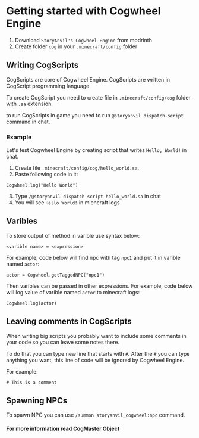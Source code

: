 # Getting started with Cogwheel Engine
1. Download `StoryAnvil's Cogwheel Engine` from modrinth
2. Create folder `cog` in your `.minecraft/config` folder

## Writing CogScripts
CogScripts are core of Cogwheel Engine. CogScripts are written in CogScript programming language.

To create CogScript you need to create file in `.minecraft/config/cog` folder with `.sa` extension.

to run CogScripts in game you need to run `@storyanvil dispatch-script` command in chat.

### Example
Let's test Cogwheel Engine by creating script that writes `Hello, World!` in chat.

1. Create file `.minecraft/config/cog/hello_world.sa`.
2. Paste following code in it:
```
Cogwheel.log("Hello World")
```
3. Type `/@storyanvil dispatch-script hello_world.sa` in chat
4. You will see `Hello World!` in miencraft logs

## Varibles
To store output of method in varible use syntax below:
```
<varible name> = <expression>
```

For example, code below will find npc with tag `npc1` and put it in varible named `actor`:
```
actor = Cogwheel.getTaggedNPC("npc1")
```

Then varibles can be passed in other expressions.
For example, code below will log value of varible named `actor` to minecraft logs:
```
Cogwheel.log(actor)
```

## Leaving comments in CogScripts
When writing big scripts you probably want to include some comments in your code so you can leave some notes there.

To do that you can type new line that starts with `#`. After the `#` you can type anything you want, this line of code will be ignored by Cogwheel Engine.

For example:
```
# This is a comment
```

## Spawning NPCs
To spawn NPC you can use `/summon storyanvil_cogwheel:npc` command.

#### For more information read <a onclick="$story.to('/wiki/wiki.html?p=wiki/projects/cogwheel/specs/cogmaster.sa.json')">CogMaster Object</a>